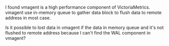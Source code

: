I found vmagent is a high performance component of VictoriaMetrics. vmagent use in-memory queue to gather data block to flush data to remote address in most case.

Is it possible to lost data in vmagent if the data in memory queue and it's not flushed to remote address because I can't find the WAL component in vmagent?